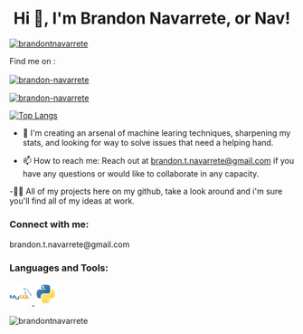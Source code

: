 <h1 align="center">Hi 👋, I'm Brandon Navarrete, or Nav!</h1>
<p align="left"> <a href="https://github.com/ryo-ma/github-profile-trophy"><img alt="brandontnavarrete" /></a> </p>

Find me on :

<a href="https://www.linkedin.com/in/brandon-navarrete/" target="blank"><img align="center" src="https://img.shields.io/badge/LinkedIn-blue?style=flat&logo=linkedin&labelColor=black" alt="brandon-navarrete" /></a>

<a href="https://public.tableau.com/app/profile/brandon.navarrete" target="blank"><img align="center" src="https://img.shields.io/badge/Tableau-lightblue?style=flat&logo=tableau&labelColor=black" alt="brandon-navarrete" /></a>


[![Top Langs](https://github-readme-stats.vercel.app/api/top-langs/?username=brandontnavarrete&timezone=Timezone['America/Honolulu']&hide=Jupyter-Notebook&layout=compact&theme=radical)](https://github.com/brandontnavarrete)



- 🌱 I'm creating an arsenal of machine learing techniques, sharpening my stats, and looking for way to solve issues that need a helping hand.


- 📫 How to reach me: Reach out at brandon.t.navarrete@gmail.com if you have any questions or would like to collaborate in any capacity.

-👨‍💻 All of my projects here on my github, take a look around and i'm sure you'll find all of my ideas at work.

<h3 align="left">Connect with me:</h3> brandon.t.navarrete@gmail.com
<p align="left">
</p>

<h3 align="left">Languages and Tools:</h3>
<p align="left"> <a href="https://www.mysql.com/" target="_blank" rel="noreferrer"> <img src="https://raw.githubusercontent.com/devicons/devicon/master/icons/mysql/mysql-original-wordmark.svg" alt="mysql" width="40" height="40"/> </a> <a href="https://www.python.org" target="_blank" rel="noreferrer"> <img src="https://raw.githubusercontent.com/devicons/devicon/master/icons/python/python-original.svg" alt="python" width="40" height="40"/> </a> </p>

<p><img align="center" src="https://github-readme-streak-stats.herokuapp.com/?user=brandontnavarrete&" alt="brandontnavarrete" /></p>
